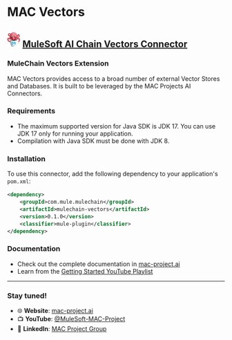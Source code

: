 # MAC Vectors


## <img src="icon/icon.svg" width="6%" alt="banner">   [MuleSoft AI Chain Vectors Connector](https://mac-project.ai/docs/mulechain-vectors)


### MuleChain Vectors Extension

MAC Vectors provides access to a broad number of external Vector Stores and Databases. It is built to be leveraged by the MAC Projects AI Connectors.


### Requirements

- The maximum supported version for Java SDK is JDK 17. You can use JDK 17 only for running your application.
- Compilation with Java SDK must be done with JDK 8.

### Installation

To use this connector, add the following dependency to your application's `pom.xml`:

```xml
<dependency>
    <groupId>com.mule.mulechain</groupId>
    <artifactId>mulechain-vectors</artifactId>
    <version>0.1.0</version>
    <classifier>mule-plugin</classifier>
</dependency>
```

### Documentation 
- Check out the complete documentation in [mac-project.ai](https://mac-project.ai/docs/mulechain-vectors)
- Learn from the [Getting Started YouTube Playlist](https://www.youtube.com/playlist?list=PLnuJGpEBF6ZAV1JfID1SRKN6OmGORvgv6)

---

### Stay tuned!

- 🌐 **Website**: [mac-project.ai](https://mac-project.ai)
- 📺 **YouTube**: [@MuleSoft-MAC-Project](https://www.youtube.com/@MuleSoft-MAC-Project)
- 💼 **LinkedIn**: [MAC Project Group](https://lnkd.in/gW3eZrbF)
